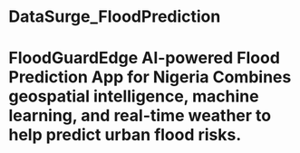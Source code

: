 # DataSurge_FloodPrediction
# FloodGuardEdge  **AI-powered Flood Prediction App for Nigeria**   Combines geospatial intelligence, machine learning, and real-time weather to help predict urban flood risks.
